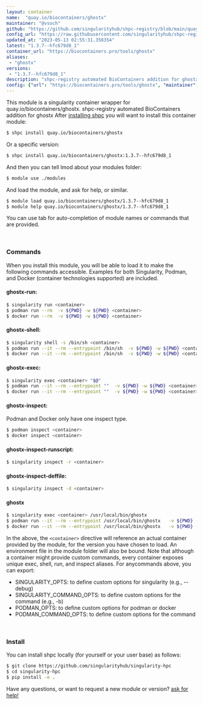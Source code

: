 ```yaml
---
layout: container
name:  "quay.io/biocontainers/ghostx"
maintainer: "@vsoch"
github: "https://github.com/singularityhub/shpc-registry/blob/main/quay.io/biocontainers/ghostx/container.yaml"
config_url: "https://raw.githubusercontent.com/singularityhub/shpc-registry/main/quay.io/biocontainers/ghostx/container.yaml"
updated_at: "2023-05-13 02:55:31.358354"
latest: "1.3.7--hfc679d8_1"
container_url: "https://biocontainers.pro/tools/ghostx"
aliases:
 - "ghostx"
versions:
 - "1.3.7--hfc679d8_1"
description: "shpc-registry automated BioContainers addition for ghostx"
config: {"url": "https://biocontainers.pro/tools/ghostx", "maintainer": "@vsoch", "description": "shpc-registry automated BioContainers addition for ghostx", "latest": {"1.3.7--hfc679d8_1": "sha256:b5f25d1ed3bc4bde68f6070a670ebca359853226c7fd89e81741d2c2fb7d335d"}, "tags": {"1.3.7--hfc679d8_1": "sha256:b5f25d1ed3bc4bde68f6070a670ebca359853226c7fd89e81741d2c2fb7d335d"}, "docker": "quay.io/biocontainers/ghostx", "aliases": {"ghostx": "/usr/local/bin/ghostx"}}
---
```


This module is a singularity container wrapper for quay.io/biocontainers/ghostx.
shpc-registry automated BioContainers addition for ghostx
After [installing shpc](#install) you will want to install this container module:


```bash
$ shpc install quay.io/biocontainers/ghostx
```

Or a specific version:

```bash
$ shpc install quay.io/biocontainers/ghostx:1.3.7--hfc679d8_1
```

And then you can tell lmod about your modules folder:

```bash
$ module use ./modules
```

And load the module, and ask for help, or similar.

```bash
$ module load quay.io/biocontainers/ghostx/1.3.7--hfc679d8_1
$ module help quay.io/biocontainers/ghostx/1.3.7--hfc679d8_1
```

You can use tab for auto-completion of module names or commands that are provided.

<br>

### Commands

When you install this module, you will be able to load it to make the following commands accessible.
Examples for both Singularity, Podman, and Docker (container technologies supported) are included.

#### ghostx-run:

```bash
$ singularity run <container>
$ podman run --rm  -v ${PWD} -w ${PWD} <container>
$ docker run --rm  -v ${PWD} -w ${PWD} <container>
```

#### ghostx-shell:

```bash
$ singularity shell -s /bin/sh <container>
$ podman run --it --rm --entrypoint /bin/sh  -v ${PWD} -w ${PWD} <container>
$ docker run --it --rm --entrypoint /bin/sh  -v ${PWD} -w ${PWD} <container>
```

#### ghostx-exec:

```bash
$ singularity exec <container> "$@"
$ podman run --it --rm --entrypoint ""  -v ${PWD} -w ${PWD} <container> "$@"
$ docker run --it --rm --entrypoint ""  -v ${PWD} -w ${PWD} <container> "$@"
```

#### ghostx-inspect:

Podman and Docker only have one inspect type.

```bash
$ podman inspect <container>
$ docker inspect <container>
```

#### ghostx-inspect-runscript:

```bash
$ singularity inspect -r <container>
```

#### ghostx-inspect-deffile:

```bash
$ singularity inspect -d <container>
```


#### ghostx

```bash
$ singularity exec <container> /usr/local/bin/ghostx
$ podman run --it --rm --entrypoint /usr/local/bin/ghostx   -v ${PWD} -w ${PWD} <container> -c " $@"
$ docker run --it --rm --entrypoint /usr/local/bin/ghostx   -v ${PWD} -w ${PWD} <container> -c " $@"
```



In the above, the `<container>` directive will reference an actual container provided
by the module, for the version you have chosen to load. An environment file in the
module folder will also be bound. Note that although a container
might provide custom commands, every container exposes unique exec, shell, run, and
inspect aliases. For anycommands above, you can export:

 - SINGULARITY_OPTS: to define custom options for singularity (e.g., --debug)
 - SINGULARITY_COMMAND_OPTS: to define custom options for the command (e.g., -b)
 - PODMAN_OPTS: to define custom options for podman or docker
 - PODMAN_COMMAND_OPTS: to define custom options for the command

<br>

### Install

You can install shpc locally (for yourself or your user base) as follows:

```bash
$ git clone https://github.com/singularityhub/singularity-hpc
$ cd singularity-hpc
$ pip install -e .
```

Have any questions, or want to request a new module or version? [ask for help!](https://github.com/singularityhub/singularity-hpc/issues)
